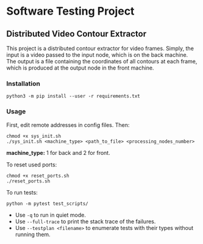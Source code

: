 # Software Testing Project
## Distributed Video Contour Extractor

This project is a distributed contour extractor for video frames. Simply, the input is a video passed to the input node, which is on the back machine. The output is a file containing the coordinates of all contours at each frame, which is produced at the output node in the front machine. 

### Installation

```
python3 -m pip install --user -r requirements.txt
```

### Usage

First, edit remote addresses in config files. 
Then:
```
chmod +x sys_init.sh
./sys_init.sh <machine_type> <path_to_file> <processing_nodes_number>
```
__machine_type:__ 1 for back and 2 for front.

To reset used ports:
```
chmod +x reset_ports.sh
./reset_ports.sh
```

To run tests:
```
python -m pytest test_scripts/
```
-   Use `-q` to run in quiet mode.
-   Use `--full-trace` to print the stack trace of the failures.
-   Use `--testplan <filename>` to enumerate tests with their types without running them.
